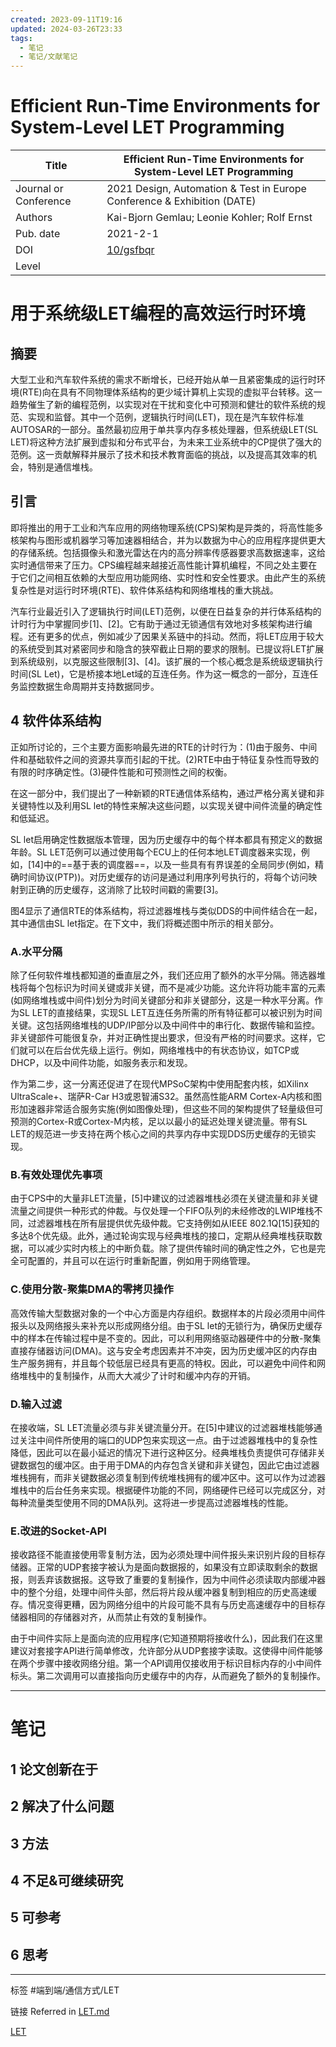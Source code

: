```yaml
---
created: 2023-09-11T19:16
updated: 2024-03-26T23:33
tags:
  - 笔记
  - 笔记/文献笔记
---
```


# Efficient Run-Time Environments for System-Level LET Programming

| Title                 | Efficient Run-Time Environments for System-Level LET Programming        |
| --------------------- | ----------------------------------------------------------------------- |
| Journal or Conference | 2021 Design, Automation & Test in Europe Conference & Exhibition (DATE) |
| Authors               | Kai-Bjorn Gemlau; Leonie Kohler; Rolf Ernst                             |
| Pub. date             | 2021-2-1                                                                |
| DOI                   | [10/gsfbqr](https://doi.org/10/gsfbqr)                                  |
| Level                 |                                                                         |

# 用于系统级LET编程的高效运行时环境

## 摘要

大型工业和汽车软件系统的需求不断增长，已经开始从单一且紧密集成的运行时环境(RTE)向在具有不同物理体系结构的更少域计算机上实现的虚拟平台转移。这一趋势催生了新的编程范例，以实现对在干扰和变化中可预测和健壮的软件系统的规范、实现和监督。其中一个范例，逻辑执行时间(LET)，现在是汽车软件标准AUTOSAR的一部分。虽然最初应用于单共享内存多核处理器，但系统级LET(SL LET)将这种方法扩展到虚拟和分布式平台，为未来工业系统中的CP提供了强大的范例。这一贡献解释并展示了技术和技术教育面临的挑战，以及提高其效率的机会，特别是通信堆栈。

## 引言

即将推出的用于工业和汽车应用的网络物理系统(CPS)架构是异类的，将高性能多核架构与图形或机器学习等加速器相结合，并为以数据为中心的应用程序提供更大的存储系统。包括摄像头和激光雷达在内的高分辨率传感器要求高数据速率，这给实时通信带来了压力。CPS编程越来越接近高性能计算机编程，不同之处主要在于它们之间相互依赖的大型应用功能网络、实时性和安全性要求。由此产生的系统复杂性是对运行时环境(RTE)、软件体系结构和网络堆栈的重大挑战。

汽车行业最近引入了逻辑执行时间(LET)范例，以便在日益复杂的并行体系结构的计时行为中掌握同步[1]、[2]。它有助于通过无锁通信有效地对多核架构进行编程。还有更多的优点，例如减少了因果关系链中的抖动。然而，将LET应用于较大的系统受到其对紧密同步和隐含的狭窄截止日期的要求的限制。已提议将LET扩展到系统级别，以克服这些限制[3]、[4]。该扩展的一个核心概念是系统级逻辑执行时间(SL Let)，它是桥接本地Let域的互连任务。作为这一概念的一部分，互连任务监控数据生命周期并支持数据同步。

## 4 软件体系结构

正如所讨论的，三个主要方面影响最先进的RTE的计时行为：(1)由于服务、中间件和基础软件之间的资源共享而引起的干扰。(2)RTE中由于特征复杂性而导致的有限的时序确定性。(3)硬件性能和可预测性之间的权衡。

在这一部分中，我们提出了一种新颖的RTE通信体系结构，通过严格分离关键和非关键特性以及利用SL let的特性来解决这些问题，以实现关键中间件流量的确定性和低延迟。

SL let启用确定性数据版本管理，因为历史缓存中的每个样本都具有预定义的数据年龄。SL LET范例可以通过使用每个ECU上的任何本地LET调度器来实现，例如，[14]中的==基于表的调度器==，以及一些具有有界误差的全局同步(例如，精确时间协议(PTP))。对历史缓存的访问是通过利用序列号执行的，将每个访问映射到正确的历史缓存，这消除了比较时间戳的需要[3]。

图4显示了通信RTE的体系结构，将过滤器堆栈与类似DDS的中间件结合在一起，其中通信由SL let指定。在下文中，我们将概述图中所示的相关部分。

### A.水平分隔

除了任何软件堆栈都知道的垂直层之外，我们还应用了额外的水平分隔。筛选器堆栈将每个包标识为时间关键或非关键，而不是减少功能。这允许将功能丰富的元素(如网络堆栈或中间件)划分为时间关键部分和非关键部分，这是一种水平分离。作为SL LET的直接结果，实现SL LET互连任务所需的所有特征都可以被识别为时间关键。这包括网络堆栈的UDP/IP部分以及中间件中的串行化、数据传输和监控。非关键部件可能很复杂，并对正确性提出要求，但没有严格的时间要求。这样，它们就可以在后台优先级上运行。例如，网络堆栈中的有状态协议，如TCP或DHCP，以及中间件功能，如服务表示和发现。

作为第二步，这一分离还促进了在现代MPSoC架构中使用配套内核，如Xilinx UltraScale+、瑞萨R-Car H3或恩智浦S32。虽然高性能ARM Cortex-A内核和图形加速器非常适合服务实施(例如图像处理)，但这些不同的架构提供了轻量级但可预测的Cortex-R或Cortex-M内核，足以以最小的延迟处理关键流量。带有SL LET的规范进一步支持在两个核心之间的共享内存中实现DDS历史缓存的无锁实现。

### B.有效处理优先事项

由于CPS中的大量非LET流量，[5]中建议的过滤器堆栈必须在关键流量和非关键流量之间提供一种形式的仲裁。与仅处理一个FIFO队列的未经修改的LWIP堆栈不同，过滤器堆栈在所有层提供优先级仲裁。它支持例如从IEEE 802.1Q[15]获知的多达8个优先级。此外，通过轮询实现与经典堆栈的接口，定期从经典堆栈获取数据，可以减少实时内核上的中断负载。除了提供传输时间的确定性之外，它也是完全可配置的，并且可以在运行时重新配置，例如用于网络管理。

### C.使用分散-聚集DMA的零拷贝操作

高效传输大型数据对象的一个中心方面是内存组织。数据样本的片段必须用中间件报头以及网络报头来补充以形成网络分组。由于SL let的无锁行为，确保历史缓存中的样本在传输过程中是不变的。因此，可以利用网络驱动器硬件中的分散-聚集直接存储器访问(DMA)。这与安全考虑因素并不冲突，因为历史缓冲区的内存由生产服务拥有，并且每个较低层已经具有更高的特权。因此，可以避免中间件和网络堆栈中的复制操作，从而大大减少了计时和缓冲内存的开销。

### D.输入过滤

在接收端，SL LET流量必须与非关键流量分开。在[5]中建议的过滤器堆栈能够通过关注中间件所使用的端口的UDP包来实现这一点。由于过滤器堆栈中的复杂性降低，因此可以在最小延迟的情况下进行这种区分。经典堆栈负责提供可存储非关键数据包的缓冲区。由于用于DMA的内存包含关键和非关键包，因此它由过滤器堆栈拥有，而非关键数据必须复制到传统堆栈拥有的缓冲区中。这可以作为过滤器堆栈中的后台任务来实现。根据硬件功能的不同，网络硬件已经可以完成区分，对每种流量类型使用不同的DMA队列。这将进一步提高过滤器堆栈的性能。

### E.改进的Socket-API

接收路径不能直接使用零复制方法，因为必须处理中间件报头来识别片段的目标存储器。正常的UDP套接字被认为是面向数据报的，如果没有立即读取剩余的数据报，则丢弃该数据报。这导致了重要的复制操作，因为中间件必须读取内部缓冲器中的整个分组，处理中间件头部，然后将片段从缓冲器复制到相应的历史高速缓存。情况变得更糟，因为网络分组中的片段可能不具有与历史高速缓存中的目标存储器相同的存储器对齐，从而禁止有效的复制操作。

由于中间件实际上是面向流的应用程序(它知道预期将接收什么)，因此我们在这里建议对套接字API进行简单修改，允许部分从UDP套接字读取。这使得中间件能够在两个步骤中接收网络分组。第一个API调用仅接收用于标识目标内存的小中间件标头。第二次调用可以直接指向历史缓存中的内存，从而避免了额外的复制操作。





***

# 笔记

## 1 论文创新在于

## 2 解决了什么问题

## 3 方法

## 4 不足&可继续研究

## 5 可参考

## 6 思考



---
标签
#端到端/通信方式/LET 

链接
Referred in [LET.md](E:\笔记\LET\LET.md)

[LET](LET/LET.md)



